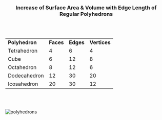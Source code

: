 <h3 ALIGN=CENTER>Increase of Surface Area & Volume with Edge Length of Regular Polyhedrons</h3>

<br>
<br>
<TABLE>
  
<TR><TD><b>Polyhedron</b></TD>   <TD><b>Faces</b></TD>  <TD><b>Edges</b></TD>  <TD><b>Vertices</b></TD></TR>

<TR><TD>Tetrahedron</TD>  <TD>4</TD>      <TD>6</TD>      <TD>4</TD></TR>
<TR><TD>Cube</TD>         <TD>6</TD>      <TD>12</TD>     <TD>8</TD></TR>
<TR><TD>Octahedron</TD>   <TD>8</TD>      <TD>12</TD>     <TD>6</TD></TR>
<TR><TD>Dodecahedron</TD> <TD>12</TD>     <TD>30</TD>     <TD>20</TD></TR>
<TR><TD>Icosahedron</TD>  <TD>20</TD>     <TD>30</TD>     <TD>12</TD></TR>
</TABLE>
<br>
<br>

![polyhedrons](https://user-images.githubusercontent.com/39850866/51090787-a2a3a680-174f-11e9-9e21-ac220db4c9bc.png)
